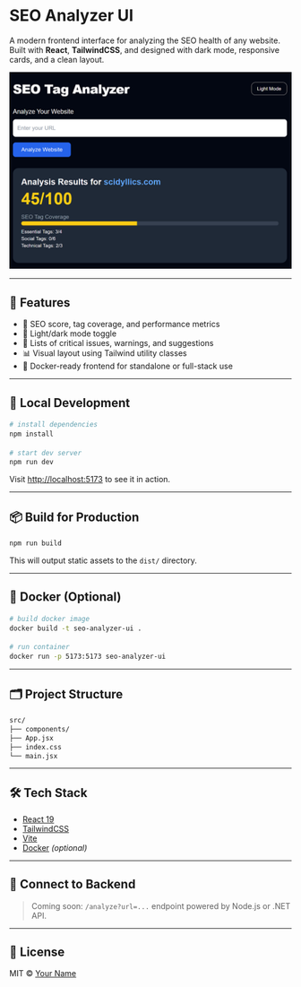 # SEO Analyzer UI

A modern frontend interface for analyzing the SEO health of any website. Built with **React**, **TailwindCSS**, and designed with dark mode, responsive cards, and a clean layout.

![screenshot](./public/seo-analyzer-preview.png)

---

## 🚀 Features

- 🎯 SEO score, tag coverage, and performance metrics
- 🌙 Light/dark mode toggle
- 🧾 Lists of critical issues, warnings, and suggestions
- 📊 Visual layout using Tailwind utility classes
- 🐳 Docker-ready frontend for standalone or full-stack use

---

## 🧪 Local Development

```bash
# install dependencies
npm install

# start dev server
npm run dev
```

Visit [http://localhost:5173](http://localhost:5173) to see it in action.

---

## 📦 Build for Production

```bash
npm run build
```

This will output static assets to the `dist/` directory.

---

## 🐳 Docker (Optional)

```bash
# build docker image
docker build -t seo-analyzer-ui .

# run container
docker run -p 5173:5173 seo-analyzer-ui
```

---

## 🗂️ Project Structure

```
src/
├── components/
├── App.jsx
├── index.css
└── main.jsx
```

---

## 🛠️ Tech Stack

- [React 19](https://react.dev/)
- [TailwindCSS](https://tailwindcss.com/)
- [Vite](https://vitejs.dev/)
- [Docker](https://www.docker.com/) *(optional)*

---

## 📡 Connect to Backend

> Coming soon: `/analyze?url=...` endpoint powered by Node.js or .NET API.

---

## 📃 License

MIT © [Your Name](https://scidyllics.com)